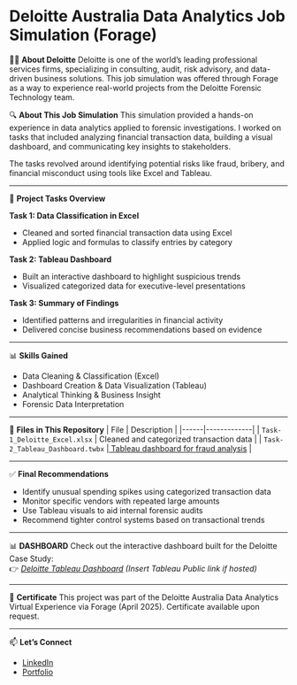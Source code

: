 # Deloitte Australia Data Analytics Job Simulation (Forage)

🧑‍💼 **About Deloitte**
Deloitte is one of the world’s leading professional services firms, specializing in consulting, audit, risk advisory, and data-driven business solutions. This job simulation was offered through Forage as a way to experience real-world projects from the Deloitte Forensic Technology team.

🔍 **About This Job Simulation**
This simulation provided a hands-on experience in data analytics applied to forensic investigations. I worked on tasks that included analyzing financial transaction data, building a visual dashboard, and communicating key insights to stakeholders.

The tasks revolved around identifying potential risks like fraud, bribery, and financial misconduct using tools like Excel and Tableau.

---

📂 **Project Tasks Overview**

**Task 1: Data Classification in Excel**
- Cleaned and sorted financial transaction data using Excel
- Applied logic and formulas to classify entries by category

**Task 2: Tableau Dashboard**
- Built an interactive dashboard to highlight suspicious trends
- Visualized categorized data for executive-level presentations

**Task 3: Summary of Findings**
- Identified patterns and irregularities in financial activity
- Delivered concise business recommendations based on evidence

---

📊 **Skills Gained**
- Data Cleaning & Classification (Excel)
- Dashboard Creation & Data Visualization (Tableau)
- Analytical Thinking & Business Insight
- Forensic Data Interpretation

---

📁 **Files in This Repository**
| File | Description |
|------|-------------|
| `Task-1_Deloitte_Excel.xlsx` | Cleaned and categorized transaction data |
| `Task-2_Tableau_Dashboard.twbx` |[ Tableau dashboard for fraud analysis](https://public.tableau.com/views/DeloitteForensicDataDashboard/Dashboard1?:language=en-US&publish=yes&:sid=&:redirect=auth&:display_count=n&:origin=viz_share_link) |

---

✅ **Final Recommendations**
- Identify unusual spending spikes using categorized transaction data
- Monitor specific vendors with repeated large amounts
- Use Tableau visuals to aid internal forensic audits
- Recommend tighter control systems based on transactional trends

---

📊 **DASHBOARD**
Check out the interactive dashboard built for the Deloitte Case Study:  
👉 *[Deloitte Tableau Dashboard](#)* *(Insert Tableau Public link if hosted)*

---

📜 **Certificate**
This project was part of the Deloitte Australia Data Analytics Virtual Experience via Forage (April 2025). Certificate available upon request.

---

📫 **Let’s Connect**
- [LinkedIn](https://linkedin.com/in/ananyajayaprakash1308)
- [Portfolio](https://github.com/ananyajayaprakash13/portfolio)

